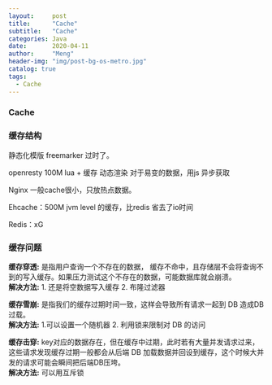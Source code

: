 ```yaml
---
layout:     post
title:      "Cache"
subtitle:   "Cache"
categories: Java
date:       2020-04-11
author:     "Meng"
header-img: "img/post-bg-os-metro.jpg"
catalog: true
tags:
  - Cache
---
```


### Cache
### 缓存结构
静态化模版 freemarker 过时了。

openresty 100M
lua + 缓存 动态渲染 对于易变的数据，用js 异步获取


Nginx 一般cache很小，只放热点数据。

Ehcache：500M
jvm level 的缓存，比redis 省去了io时间

Redis：xG
### 缓存问题
**缓存穿透:** 是指用户查询一个不存在的数据， 缓存不命中，且存储层不会将查询不到的写入缓存。如果压力测试这个不存在的数据，可能数据库就会崩溃。  
**解决方法:** 1. 还是将空数据写入缓存 2. 布隆过滤器

**缓存雪崩:** 是指我们的缓存过期时间一致，这样会导致所有请求一起到 DB 造成DB 过载。  
**解决方法:** 1.可以设置一个随机器 2. 利用锁来限制对 DB 的访问

**缓存击穿:** key对应的数据存在，但在缓存中过期，此时若有大量并发请求过来，这些请求发现缓存过期一般都会从后端 DB 加载数据并回设到缓存，这个时候大并发的请求可能会瞬间把后端DB压垮。  
**解决方法:** 可以用互斥锁
